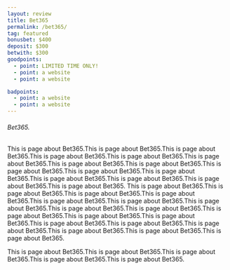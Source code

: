 ```yaml
---
layout: review
title: Bet365
permalink: /bet365/
tag: featured
bonusbet: $400
deposit: $300
betwith: $300
goodpoints:
  - point: LIMITED TIME ONLY!
  - point: a website
  - point: a website

badpoints:
  - point: a website
  - point: a website
---
```

###### Bet365.

This is page about Bet365.This is page about Bet365.This is page about Bet365.This is page about Bet365.This is page about Bet365.This is page about Bet365.This is page about Bet365.This is page about Bet365.This is page about Bet365.This is page about Bet365.This is page about Bet365.This is page about Bet365.This is page about Bet365.This is page about Bet365.This is page about Bet365.
This is page about Bet365.This is page about Bet365.This is page about Bet365.This is page about Bet365.This is page about Bet365.This is page about Bet365.This is page about Bet365.This is page about Bet365.This is page about Bet365.This is page about Bet365.This is page about Bet365.This is page about Bet365.This is page about Bet365.This is page about Bet365.This is page about Bet365.This is page about Bet365.This is page about Bet365.This is page about Bet365.

This is page about Bet365.This is page about Bet365.This is page about Bet365.This is page about Bet365.This is page about Bet365.